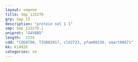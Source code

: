 ```yaml
---
layout: smgene
title: Smp_133270
grp: Smp_13
description: "protein sel 1 1"
smp: Smp_133270.1
uniprot: "G4V8B5"
length:  2334
cdd: "COG0790, TIGR02917, cl02723, pfam08238, smart00671"
kk: K14026
categories: sm
---
```

